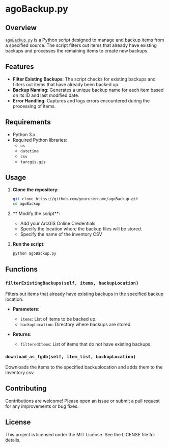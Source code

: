 # agoBackup.py

## Overview

[`agoBackup.py`](command:_github.copilot.openRelativePath?%5B%7B%22scheme%22%3A%22file%22%2C%22authority%22%3A%22%22%2C%22path%22%3A%22%2FC%3A%2Fcode%2FAGO_Backup%2FagoBackup.py%22%2C%22query%22%3A%22%22%2C%22fragment%22%3A%22%22%7D%2C%226e1583df-acfa-4473-be89-32cbafdd3e56%22%5D "c:\code\AGO_Backup\agoBackup.py") is a Python script designed to manage and backup items from a specified source. The script filters out items that already have existing backups and processes the remaining items to create new backups.

## Features

- **Filter Existing Backups**: The script checks for existing backups and filters out items that have already been backed up.
- **Backup Naming**: Generates a unique backup name for each item based on its ID and last modified date.
- **Error Handling**: Captures and logs errors encountered during the processing of items.

## Requirements

- Python 3.x
- Required Python libraries:
  - `os`
  - `datetime`
  - `csv`
  - `tarcgis.gis`

## Usage

1. **Clone the repository**:
    ```sh
    git clone https://github.com/yourusername/agoBackup.git
    cd agoBackup
    ```

2. ** Modify the script**:
   - Add your ArcGIS Online Credentials
   - Specify the location where the backup files will be stored.
   - Specify the name of the inventory CSV
  
 
4. **Run the script**:
    ```sh
    python agoBackup.py
    ```

## Functions

### `filterExistingBackups(self, items, backupLocation)`

Filters out items that already have existing backups in the specified backup location.

- **Parameters**:
  - `items`: List of items to be backed up.
  - `backupLocation`: Directory where backups are stored.

- **Returns**:
  - `filteredItems`: List of items that do not have existing backups.

### `download_as_fgdb(self, item_list, backupLocation)`

Downloads the items to the specified backuplocation and adds them to the inventory csv


## Contributing
Contributions are welcome! Please open an issue or submit a pull request for any improvements or bug fixes.

## License
This project is licensed under the MIT License. See the LICENSE file for details.
